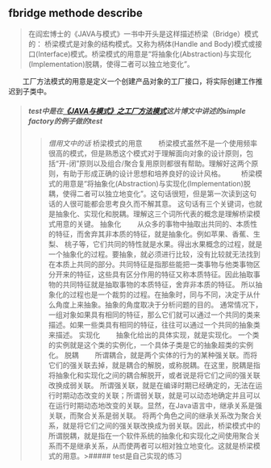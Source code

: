 
## fbridge methode describe
>在阎宏博士的《JAVA与模式》一书中开头是这样描述桥梁（Bridge）模式的：
桥梁模式是对象的结构模式。又称为柄体(Handle and Body)模式或接口(Interface)模式。桥梁模式的用意是“将抽象化(Abstraction)与实现化(Implementation)脱耦，使得二者可以独立地变化”。

　　工厂方法模式的用意是定义一个创建产品对象的工厂接口，将实际创建工作推迟到子类中。

>##### test中是在[《JAVA与模式》之工厂方法模式](http://www.cnblogs.com/java-my-life/archive/2012/03/25/2416227.html/)这片博文中讲述的simple factory的例子做的test
>>  *借用文中的话*
桥梁模式的用意
　　桥梁模式虽然不是一个使用频率很高的模式，但是熟悉这个模式对于理解面向对象的设计原则，包括“开-闭”原则以及组合/聚合复用原则都很有帮助。理解好这两个原则，有助于形成正确的设计思想和培养良好的设计风格。
　　桥梁模式的用意是“将抽象化(Abstraction)与实现化(Implementation)脱耦，使得二者可以独立地变化”。这句话很短，但是第一次读到这句话的人很可能都会思考良久而不解其意。
    这句话有三个关键词，也就是抽象化、实现化和脱耦。理解这三个词所代表的概念是理解桥梁模式用意的关键。
    抽象化
　　从众多的事物中抽取出共同的、本质性的特征，而舍弃其非本质的特征，就是抽象化。例如苹果、香蕉、生梨、 桃子等，它们共同的特性就是水果。得出水果概念的过程，就是一个抽象化的过程。要抽象，就必须进行比较，没有比较就无法找到在本质上共同的部分。共同特征是指那些能把一类事物与他类事物区分开来的特征，这些具有区分作用的特征又称本质特征。因此抽取事物的共同特征就是抽取事物的本质特征，舍弃非本质的特征。 所以抽象化的过程也是一个裁剪的过程。在抽象时，同与不同，决定于从什么角度上来抽象。抽象的角度取决于分析问题的目的。
    通常情况下，一组对象如果具有相同的特征，那么它们就可以通过一个共同的类来描述。如果一些类具有相同的特征，往往可以通过一个共同的抽象类来描述。
    实现化
　　抽象化给出的具体实现，就是实现化。
    一个类的实例就是这个类的实例化，一个具体子类是它的抽象超类的实例化。
    脱耦
　　所谓耦合，就是两个实体的行为的某种强关联。而将它们的强关联去掉，就是耦合的解脱，或称脱耦。在这里，脱耦是指将抽象化和实现化之间的耦合解脱开，或者说是将它们之间的强关联改换成弱关联。
    所谓强关联，就是在编译时期已经确定的，无法在运行时期动态改变的关联；所谓弱关联，就是可以动态地确定并且可以在运行时期动态地改变的关联。显然，在Java语言中，继承关系是强关联，而聚合关系是弱关联。
    将两个角色之间的继承关系改为聚合关系，就是将它们之间的强关联改换成为弱关联。因此，桥梁模式中的所谓脱耦，就是指在一个软件系统的抽象化和实现化之间使用聚合关系而不是继承关系，从而使两者可以相对独立地变化。这就是桥梁模式的用意。>##### test是自己实现的练习